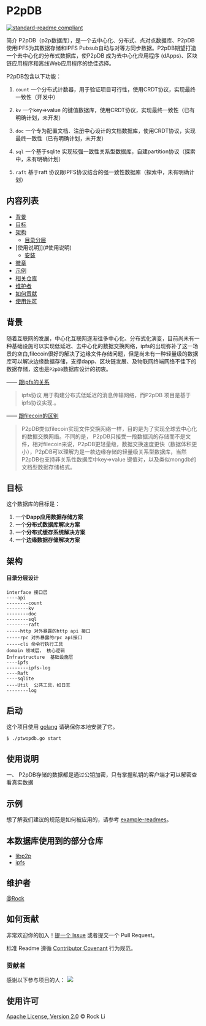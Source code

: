 

# P2pDB

[![standard-readme compliant](https://img.shields.io/badge/readme%20style-standard-brightgreen.svg?style=flat-square)](https://github.com/RichardLitt/standard-readme)

简介
    P2pDB（p2p数据库），是一个去中心化、分布式、点对点数据库、P2pDB使用IPFS为其数据存储和IPFS Pubsub自动与对等方同步数据。P2pDB期望打造一个去中心化的分布式数据库，使P2pDB 成为去中心化应用程序 (dApps)、区块链应用程序和离线Web应用程序的绝佳选择。

P2pDB包含以下功能：

1. `count` 一个分布式计数器，用于验证项目可行性，使用CRDT协议，实现最终一致性（开发中）

2. `kv`   一个key=>value 的键值数据库，使用CRDT协议，实现最终一致性（已有明确计划，未开发）

3. `doc`  一个专为配置文档、注册中心设计的文档数据库，使用CRDT协议，实现最终一致性（已有明确计划，未开发）

4. `sql`   一个基于sqlite  实现较强一致性关系型数据库，自建partition协议（探索中，未有明确计划）

5. `raft`   基于raft  协议跟IPFS协议结合的强一致性数据库（探索中，未有明确计划）

## 内容列表

- [背景](#背景)
- [目标](#目标)
- [架构](#架构)
	- [目录分层](#目录分层)
- [使用说明]](#使用说明)
	- [安装](#安装)
- [徽章](#徽章)
- [示例](#示例)
- [相关仓库](#相关仓库)
- [维护者](#维护者)
- [如何贡献](#如何贡献)
- [使用许可](#使用许可)

## 背景
 随着互联网的发展，中心化互联网逐渐往多中心化、分布式化演变，目前尚未有一种基础设施可以实现低延迟、去中心化的数据交换网络，ipfs的出现弥补了这一场景的空白,filecoin很好的解决了边缘文件存储问题，但是尚未有一种轻量级的数据库可以解决边缘数据存储，支撑dapp、区块链发展、及物联网终端网络不佳下的数据存储，这也是`P2pDB`数据库设计的初衷。
 
    
—— [跟ipfs的关系](https://www.ipfs.io/)    

> ipfs协议 用于构建分布式低延迟的消息传输网络，而P2pDB 项目是基于ipfs协议实现.。

—— [跟filecoin的区别](https://filecoin.io/)
> P2pDB类似filecoin实现文件交换网络一样，目的是为了实现全球去中心化的数据交换网络。不同的是， P2pDB只接受一段数据流的存储而不是文件，相对filecoin来说，P2pDB更轻量级，数据交换速度更快（数据体积更小），P2pDB可以理解为是一款边缘存储的轻量级关系型数据库，当然P2pDB也支持非关系性数据库中key=>value 键值对，以及类似mongdb的文档型数据存储格式。



## 目标
 这个数据库的目标是：

1. 一个**Dapp应用数据存储方案**
2. 一个**分布式数据库解决方案**
3. 一个**分布式缓存系统解决方案**
4. 一个**边缘数据存储解决方案**


## 架构

#### 目录分层设计
```
interface 接口层
----api
--------count
--------kv
--------doc
--------sql
--------raft
-----http 对外暴露的http api 接口
-----rpc 对外暴露的rpc api接口
-----cli 命令行执行工具
domain 领域层， 核心逻辑
Infrastructure	基础设施层
----ipfs
--------ipfs-log
----Raft
----sqlite
----Util  公共工具，如日志
--------log
```


## 启动

这个项目使用 [golang](hhttps://golang.org) 请确保你本地安装了它。

```sh
$ ./ptwopdb.go start
```

## 使用说明
一、 P2pDB存储的数据都是通过公钥加密，只有掌握私钥的客户端才可以解密查看真实数据



## 示例

想了解我们建议的规范是如何被应用的，请参考 [example-readmes](example-readmes/)。



## 本数据库使用到的部分仓库

- [libp2p](https://github.com/libp2p/go-libp2p) 
- [ipfs](https://github.com/ipfs/go-ipfs)

## 维护者

[@Rock](https://github.com/Rock-liyi)

## 如何贡献

非常欢迎你的加入！[提一个 Issue](https://github.com/Rock-liyi/ptwopdb) 或者提交一个 Pull Request。


标准 Readme 遵循 [Contributor Covenant](http://contributor-covenant.org/version/1/3/0/) 行为规范。

### 贡献者

感谢以下参与项目的人：
<a href="graphs/contributors"><img src="https://opencollective.com/standard-readme/contributors.svg?width=890&button=false" /></a>


## 使用许可

[Apache License, Version 2.0](LICENSE) © Rock Li












